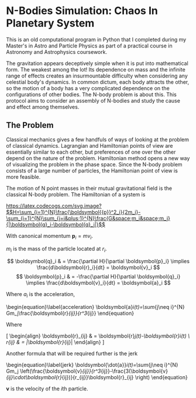 
# N-Bodies Simulation: Chaos In Planetary System

This is an old computational program in Python that I completed during my Master's in Astro and Particle Physics as part of a practical course in Astronomy and Astrophysics coursework.

The gravitation appears deceptively simple when it is put into mathematical form. The weakest among the lot! Its dependence on mass and the infinite range of effects creates an insurmountable difficulty when considering any celestial body's dynamics. In common dictum, each body attracts the other, so the motion of a body has a very complicated dependence on the configurations of other bodies. The N-body problem is about this. This protocol aims to consider an assembly of N-bodies and study the cause and effect among themselves.

## The Problem

Classical mechanics gives a few handfuls of ways of looking at the problem of classical dynamics. Lagrangian and Hamiltonian points of view are essentially similar to each other, but preferences of one over the other depend on the nature of the problem. Hamiltonian method opens a new way of visualizing the problem in the phase space. Since the N-body problem consists of a large number of particles, the Hamiltonian point of view is more feasible.

The motion of N point masses in their mutual gravitational field is the classical N-body problem. The Hamiltonian of a system is

https://latex.codecogs.com/svg.image?$$H=\sum_{i=1}^{N}\frac{\boldsymbol{{p}}^2_i}{2m_i}-\sum_{i=1}^{N}\sum_{j=i&plus;1}^{N}\frac{G&space;m_i&space;m_j}{|\boldsymbol{q}_i-\boldsymbol{q}_j|}$$

With canonical momentum $\boldsymbol{p}_i=mv_i$.

$m_i$ is the mass of the particle located at $r_i$.

$$
\boldsymbol{q}_i & = \frac{\partial H}{\partial \boldsymbol{p}_i} \implies \frac{d\boldsymbol{r}_i}{dt} = \boldsymbol{v}_i 
$$
$$
\boldsymbol{p}_i & = -\frac{\partial H}{\partial \boldsymbol{q}_i} \implies \frac{d\boldsymbol{v}_i}{dt} = \boldsymbol{a}_i
$$

Where $a_i$ is the acceleration,

\begin{equation}\label{acceleration}
    \boldsymbol{a}_i(t)=\sum_{j\neq i}^{N} Gm_j\frac{\boldsymbol{r}_{ij}}{r^3_{ij}}
\end{equation}

Where

\[
\begin{align}
\boldsymbol{r}_{ij} & = \boldsymbol{r}_j(t)-\boldsymbol{r}_i(t) \\
r_{ij} & = |\boldsymbol{r}_{ij}|
\end{align}
\]

Another formula that will be required further is the jerk

\begin{equation}\label{jerk}
    \boldsymbol{\dot{a}}_i(t)=\sum_{j\neq i}^{N} Gm_j \left(\frac{\boldsymbol{v}_{ij}}{r^3_{ij}}-\frac{3(\boldsymbol{v}_{ij}\cdot\boldsymbol{r}_{ij})}{r_{ij}}\boldsymbol{r}_{ij} \right)
\end{equation}

$\boldsymbol{v}$ is the velocity of the $i$th particle.

